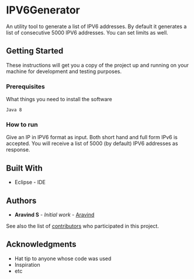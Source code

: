 # IPV6Generator

An utility tool to generate a list of IPV6 addresses. By default it generates a list of consecutive 5000 IPV6 addresses. You can set limits as well.

## Getting Started

These instructions will get you a copy of the project up and running on your machine for development and testing purposes.

### Prerequisites

What things you need to install the software

```
Java 8
```
### How to run

Give an IP in IPV6 format as input. Both short hand and full form IPv6 is accepted. You will receive a list of 5000 (by default) IPV6 addresses as response.


## Built With

* Eclipse - IDE


## Authors

* **Aravind S** - *Initial work* - [Aravind](https://github.com/iamaravinds)

See also the list of [contributors](https://github.com/iamaravinds/IPV6Generator/contributors) who participated in this project.



## Acknowledgments

* Hat tip to anyone whose code was used
* Inspiration
* etc
